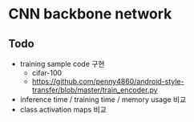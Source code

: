 # CNN backbone network

## Todo

* training sample code 구현
    * cifar-100
    * https://github.com/penny4860/android-style-transfer/blob/master/train_encoder.py
* inference time / training time / memory usage 비교
* class activation maps 비교
